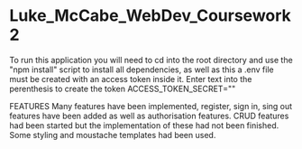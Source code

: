 # Luke_McCabe_WebDev_Coursework2
To run this application you will need to cd into the root directory and use the "npm install" script to install all dependencies, as well as this a .env file must be created with an access token inside it. Enter text into the perenthesis to create the token ACCESS_TOKEN_SECRET=""

FEATURES
Many features have been implemented, register, sign in, sing out features have been added as well as authorisation features. CRUD features had been started but the implementation of these had not been finished. Some styling and moustache templates had been used.
